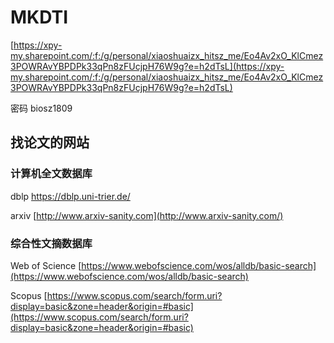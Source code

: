 # MKDTI


[https://xpy-my.sharepoint.com/:f:/g/personal/xiaoshuaizx_hitsz_me/Eo4Av2xO_KlCmez3POWRAvYBPDPk33qPn8zFUcjpH76W9g?e=h2dTsL](https://xpy-my.sharepoint.com/:f:/g/personal/xiaoshuaizx_hitsz_me/Eo4Av2xO_KlCmez3POWRAvYBPDPk33qPn8zFUcjpH76W9g?e=h2dTsL)

密码 biosz1809

## **找论文的网站**

### **计算机全文数据库**

dblp https://dblp.uni-trier.de/

arxiv [http://www.arxiv-sanity.com](http://www.arxiv-sanity.com/)

### **综合性文摘数据库**

Web of Science [https://www.webofscience.com/wos/alldb/basic-search](https://www.webofscience.com/wos/alldb/basic-search)

Scopus [https://www.scopus.com/search/form.uri?display=basic&zone=header&origin=#basic](https://www.scopus.com/search/form.uri?display=basic&zone=header&origin=#basic)
